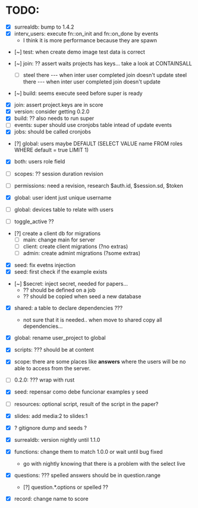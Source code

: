 # TODO:

- [X] surrealdb: bump to 1.4.2
- [X] interv_users: execute fn::on_init and fn::on_done by events
  - I think it is more performance because they are spawn

- [~] test: when create demo image test data is correct

- [~] join: ?? assert waits projects has keys... take a look at CONTAINSALL
  - [ ] steel there --- when inter user completed join doesn't update steel there --- when inter user completed join doesn't update
- [~] build: seems execute seed before super is ready

- [X] join: assert project.keys are in score
- [X] version: consider getting 0.2.0
- [X] build: ?? also needs to run super
- [ ] events: super should use cronjobs table intead of update events
- [X] jobs: should be called cronjobs

- [?] global: users maybe DEFAULT (SELECT VALUE name FROM roles WHERE default = true LIMIT 1)
- [X] both: users role field

- [ ] scopes: ?? session duration revision
- [ ] permissions: need a revision, research $auth.id, $session.sd, $token

- [X] global: user ident just unique username
- [ ] global: devices table to relate with users

- [ ] toggle_active ??

- [?] create a client db for migrations
  - [ ] main: change main for server
  - [ ] client: create client migrations (?no extras)
  - [ ] admin: create admint migrations  (?some extras)

- [X] seed: fix evetns injection
- [X] seed: first check if the example exists
- [~] $secret: inject secret, needed for papers...
  - ?? should be defined on a job
  - ?? should be copied when seed a new database

- [X] shared: a table to declare dependencies ???
  - not sure that it is needed.. when move to shared
    copy all dependencies...
- [X] global: rename user_project to global
- [X] scripts: ??? should be at content
- [X] scope: there are some places like **answers** where
             the users will be no able to access from
             the server.
- [ ] 0.2.0: ??? wrap with rust
- [X] seed: repensar como debe funcionar examples y seed
- [ ] resources: optional script, result of the script in the paper?
- [X] slides: add media:2 to slides:1
- [X] ? gitignore dump and seeds ?
- [X] surrealdb: version nightly until 1.1.0
- [X] functions: change them to match 1.0.0 or wait until bug fixed
  - go with nightly knowing that there is a problem with the select live
- [X] questions: ??? spelled answers should be in question.range
  - [?] question.*.options or spelled ??
- [X] record: change name to score

